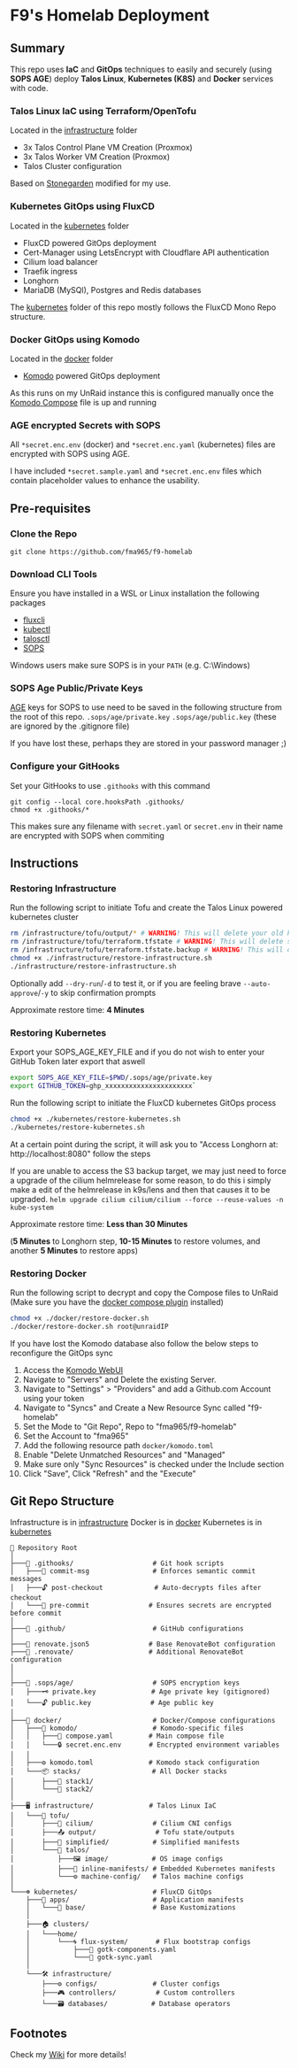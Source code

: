 # F9's Homelab Deployment

## Summary
This repo uses **IaC** and **GitOps** techniques to easily and securely (using **SOPS AGE**) deploy **Talos Linux**, **Kubernetes (K8S)** and **Docker** services with code.

### Talos Linux IaC using Terraform/OpenTofu
Located in the [infrastructure](infrastructure) folder
- 3x Talos Control Plane VM Creation (Proxmox)
- 3x Talos Worker VM Creation (Proxmox)
- Talos Cluster configuration

Based on [Stonegarden](https://blog.stonegarden.dev/articles/2024/08/talos-proxmox-tofu/) modified for my use.

###  Kubernetes GitOps using FluxCD
Located in the [kubernetes](kubernetes) folder
- FluxCD powered GitOps deployment
- Cert-Manager using LetsEncrypt with Cloudflare API authentication
- Cilium load balancer
- Traefik ingress
- Longhorn
- MariaDB (MySQl), Postgres and Redis databases

The [kubernetes](kubernetes) folder of this repo mostly follows the FluxCD Mono Repo structure.

### Docker GitOps using Komodo
Located in the [docker](docker) folder
- [Komodo](https://komo.do/) powered GitOps deployment

As this runs on my UnRaid instance this is configured manually once the [Komodo Compose](docker/komodo/) file is up and running

### AGE encrypted Secrets with SOPS
All `*secret.enc.env` (docker) and `*secret.enc.yaml` (kubernetes) files are encrypted with SOPS using AGE.

I have included `*secret.sample.yaml` and `*secret.enc.env` files which contain placeholder values to enhance the usability.

## Pre-requisites
### Clone the Repo
`git clone https://github.com/fma965/f9-homelab`

### Download CLI Tools
Ensure you have installed in a WSL or Linux installation the following packages
- [fluxcli](https://fluxcd.io/flux/cmd/)
- [kubectl](https://kubernetes.io/docs/tasks/tools/install-kubectl-linux/)
- [talosctl](https://www.talos.dev/v1.9/talos-guides/install/talosctl/) 
- [SOPS](https://github.com/getsops/sops/releases/latest)

Windows users make sure SOPS is in your `PATH` (e.g. C:\Windows)
### SOPS Age Public/Private Keys
[AGE](https://github.com/FiloSottile/age) keys for SOPS to use need to be saved in the following structure from the root of this repo.
`.sops/age/private.key` 
`.sops/age/public.key` 
(these are ignored by the .gitignore file)

If you have lost these, perhaps they are stored in your password manager ;)

### Configure your GitHooks
Set your GitHooks to use `.githooks` with this command
```
git config --local core.hooksPath .githooks/
chmod +x .githooks/*
```
This makes sure any filename with `secret.yaml` or `secret.env` in their name are encrypted with SOPS when commiting

## Instructions
### Restoring Infrastructure
Run the following script to initiate Tofu and create the Talos Linux powered kubernetes cluster

```bash
rm /infrastructure/tofu/output/* # WARNING! This will delete your old kube-config and talos-confg
rm /infrastructure/tofu/terraform.tfstate # WARNING! This will delete state
rm /infrastructure/tofu/terraform.tfstate.backup # WARNING! This will delete state
chmod +x ./infrastructure/restore-infrastructure.sh
./infrastructure/restore-infrastructure.sh
```
Optionally add `--dry-run`/`-d` to test it, or if you are feeling brave `--auto-approve`/`-y` to skip confirmation prompts

Approximate restore time: **4 Minutes**

### Restoring Kubernetes
Export your SOPS_AGE_KEY_FILE and if you do not wish to enter your GitHub Token later export that aswell
```bash
export SOPS_AGE_KEY_FILE=$PWD/.sops/age/private.key
export GITHUB_TOKEN=ghp_xxxxxxxxxxxxxxxxxxxxxx`
```
Run the following script to initiate the FluxCD kubernetes GitOps process
```bash
chmod +x ./kubernetes/restore-kubernetes.sh
./kubernetes/restore-kubernetes.sh
```
At a certain point during the script, it will ask you to "Access Longhorn at: http://localhost:8080" follow the steps

If you are unable to access the S3 backup target, we may just need to force a upgrade of the cilium helmrelease for some reason, to do this i simply make a edit of the helmrelease in k9s/lens and then that causes it to be upgraded.
`helm upgrade cilium cilium/cilium --force --reuse-values -n kube-system`

Approximate restore time: **Less than 30 Minutes** 

(**5 Minutes** to Longhorn step, **10-15 Minutes** to restore volumes, and another **5 Minutes** to restore apps)

### Restoring Docker
Run the following script to decrypt and copy the Compose files to UnRaid
(Make sure you have the [docker compose plugin](https://forums.unraid.net/topic/114415-plugin-docker-compose-manager/) installed)
```bash
chmod +x ./docker/restore-docker.sh
./docker/restore-docker.sh root@unraidIP
```
If you have lost the Komodo database also follow the below steps to reconfigure the GitOps sync
1. Access the [Komodo WebUI](https://komodo.f9.casa)
2. Navigate to "Servers" and Delete the existing Server.
3. Navigate to "Settings" > "Providers" and add a Github.com Account using your token
4. Navigate to "Syncs" and Create a New Resource Sync called "f9-homelab"
5. Set the Mode to "Git Repo", Repo to "fma965/f9-homelab"
6. Set the Account to "fma965"
7. Add the following resource path `docker/komodo.toml`
8. Enable "Delete Unmatched Resources" and "Managed"
9. Make sure only "Sync Resources" is checked under the Include section
10. Click "Save", Click "Refresh" and the "Execute"

## Git Repo Structure
Infrastructure is in [infrastructure](infrastructure)
Docker is in [docker](docker)
Kubernetes is in [kubernetes](kubernetes)
```
📁 Repository Root
│
├───🔧 .githooks/                    # Git hook scripts
│   ├───🐙 commit-msg                # Enforces semantic commit messages
│   ├───🔓 post-checkout             # Auto-decrypts files after checkout
│   └───🔐 pre-commit               # Ensures secrets are encrypted before commit
│
├───🤖 .github/                      # GitHub configurations
│
├───🔄 renovate.json5               # Base RenovateBot configuration
├───🔄 .renovate/                   # Additional RenovateBot configuration
│
│
├───🔑 .sops/age/                    # SOPS encryption keys
│   ├───🗝️ private.key              # Age private key (gitignored)
│   └───🔓 public.key               # Age public key
│
├───🐳 docker/                       # Docker/Compose configurations
│   ├───🦎 komodo/                   # Komodo-specific files
│   │   ├───📝 compose.yaml         # Main compose file
│   │   └───🔒 secret.enc.env       # Encrypted environment variables
│   │
│   ├───⚙️ komodo.toml              # Komodo stack configuration
│   └───📦 stacks/                  # All Docker stacks
│       ├───📁 stack1/
│       └───📁 stack2/
│
├───🖥️ infrastructure/              # Talos Linux IaC
│   └───🚀 tofu/
│       ├───🔗 cilium/               # Cilium CNI configs
│       ├───📤 output/               # Tofu state/outputs
│       ├───🔄 simplified/           # Simplified manifests
│       └───🤖 talos/
│           ├───🖼️ image/           # OS image configs
│           ├───📜 inline-manifests/ # Embedded Kubernetes manifests
│           └───⚙️ machine-config/   # Talos machine configs
│
└───☸️ kubernetes/                   # FluxCD GitOps
    ├───📱 apps/                     # Application manifests
    │   └───📌 base/                 # Base Kustomizations
    │
    ├───🏠 clusters/
    │   └───home/
    │       └───🌀 flux-system/       # Flux bootstrap configs
    │           ├───📜 gotk-components.yaml
    │           └───📜 gotk-sync.yaml
    │
    └───🛠️ infrastructure/
        ├───⚙️ configs/              # Cluster configs
        ├───🎮 controllers/          # Custom controllers
        └───🗃️ databases/           # Database operators
```

## Footnotes
Check my [Wiki](https://wiki.f9.casa) for more details!